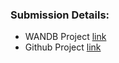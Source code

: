 ### Submission Details:

- WANDB Project [link](https://wandb.ai/cadmus/nyc_airbnb)
- Github Project [link](https://github.com/hseelawi/Model_worlflow.git)
